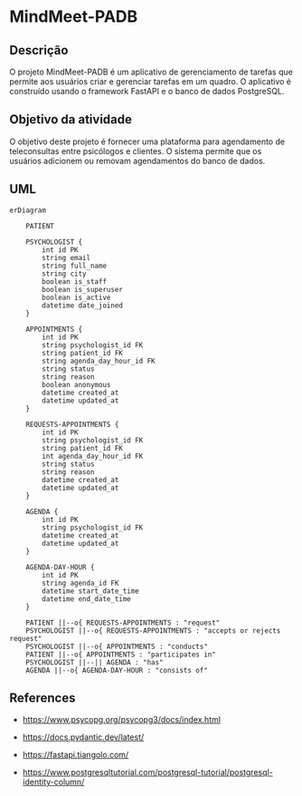 # MindMeet-PADB

## Descrição
O projeto MindMeet-PADB é um aplicativo de gerenciamento de tarefas que permite aos usuários criar e gerenciar tarefas em um quadro. O aplicativo é construído usando o framework FastAPI e o banco de dados PostgreSQL.

## Objetivo da atividade
O objetivo deste projeto é fornecer uma plataforma para agendamento de teleconsultas entre psicólogos e clientes. O sistema permite que os usuários adicionem ou removam agendamentos do banco de dados.

## UML
```mermaid
erDiagram

    PATIENT

    PSYCHOLOGIST {
        int id PK
        string email
        string full_name
        string city
        boolean is_staff
        boolean is_superuser
        boolean is_active
        datetime date_joined   
    }
    
    APPOINTMENTS {
        int id PK
        string psychologist_id FK
        string patient_id FK
        string agenda_day_hour_id FK
        string status
        string reason
        boolean anonymous
        datetime created_at
        datetime updated_at
    }

    REQUESTS-APPOINTMENTS {
        int id PK
        string psychologist_id FK
        string patient_id FK
        int agenda_day_hour_id FK
        string status
        string reason
        datetime created_at
        datetime updated_at
    }

    AGENDA {
        int id PK
        string psychologist_id FK
        datetime created_at
        datetime updated_at
    }

    AGENDA-DAY-HOUR {
        int id PK
        string agenda_id FK
        datetime start_date_time
        datetime end_date_time
    }

    PATIENT ||--o{ REQUESTS-APPOINTMENTS : "request"
    PSYCHOLOGIST ||--o{ REQUESTS-APPOINTMENTS : "accepts or rejects request"
    PSYCHOLOGIST ||--o{ APPOINTMENTS : "conducts"
    PATIENT ||--o{ APPOINTMENTS : "participates in"
    PSYCHOLOGIST ||--|| AGENDA : "has"
    AGENDA ||--o{ AGENDA-DAY-HOUR : "consists of"
```



## References 
- https://www.psycopg.org/psycopg3/docs/index.html
- https://docs.pydantic.dev/latest/
- https://fastapi.tiangolo.com/


- https://www.postgresqltutorial.com/postgresql-tutorial/postgresql-identity-column/
